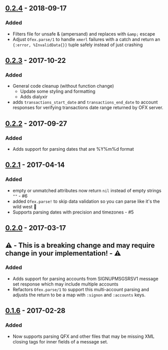 ## [0.2.4](https://github.com/jjcarstens/ofex/compare/v0.2.3...v0.2.4) - 2018-09-17
### Added
* Filters file for unsafe & (ampersand) and replaces with `&amp;` escape
* Adjust `Ofex.parse/1` to handle `xmerl` failures with a catch and return an `{:error, %InvalidData{}}` tuple safely instead of just crashing

## [0.2.3](https://github.com/jjcarstens/ofex/compare/v0.2.2...v0.2.3) - 2017-10-22
### Added
* General code cleanup (without function change)
  * Update some styling and formatting
  * Adds dialyxir
* adds `transactions_start_date` and `transactions_end_date` to account responses for verifying transactions date range returned by OFX server.

## [0.2.2](https://github.com/jjcarstens/ofex/compare/v0.2.1...v0.2.2) - 2017-09-27
### Added
* Adds support for parsing dates that are %Y%m%d format

## [0.2.1](https://github.com/jjcarstens/ofex/compare/v0.2.0...v0.2.1) - 2017-04-14
### Added
* empty or unmatched attributes now return `nil` instead of empty strings `""` - #6
* added `Ofex.parse!` to skip data validation so you can parse like it's the wild west :cowboy_hat_face:
* Supports parsing dates with precision and timezones - #5

## [0.2.0](https://github.com/jjcarstens/ofex/compare/v0.1.6...v0.2.0) - 2017-03-17
## ⚠️  - This is a breaking change and may require change in your implementation! - ⚠️
### Added
* Adds support for parsing accounts from SIGNUPMSGSRSV1 message set response which may include multiple accounts
* Refactors `Ofex.parse/1` to support this multi-account parsing and adjusts the return to be a map with `:signon` and `:accounts` keys.

## [0.1.6](https://github.com/jjcarstens/ofex/compare/v0.1.6...v0.2.0) - 2017-02-28
### Added
* Now supports parsing QFX and other files that may be missing XML closing tags for inner fields of a message set.
